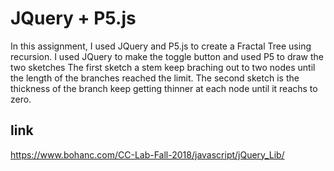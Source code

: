 # JQuery + P5.js

In this assignment, I used JQuery and P5.js to create a Fractal Tree using recursion. 
I used JQuery to make the toggle button and used P5 to draw the two sketches
The first sketch a stem keep braching out to two nodes until the length of the branches reached the limit. 
The second sketch is the thickness of the branch keep getting thinner at each node until it reachs to zero. 

## link
https://www.bohanc.com/CC-Lab-Fall-2018/javascript/jQuery_Lib/